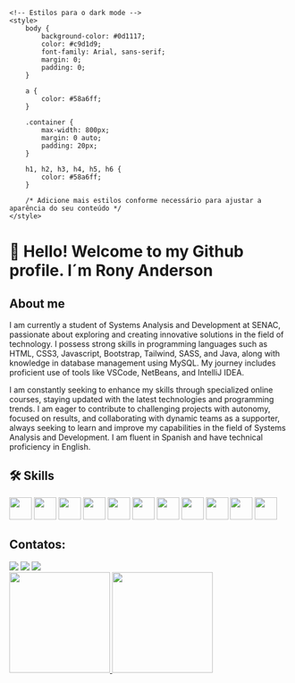 <!-- Adicione isso no início do seu README -->
<!DOCTYPE html>
<html lang="en">

<head>
    <meta charset="UTF-8">
    <meta name="viewport" content="width=device-width, initial-scale=1.0">
    <title>Rony Anderson's GitHub Profile</title>

    <!-- Estilos para o dark mode -->
    <style>
        body {
            background-color: #0d1117;
            color: #c9d1d9;
            font-family: Arial, sans-serif;
            margin: 0;
            padding: 0;
        }

        a {
            color: #58a6ff;
        }

        .container {
            max-width: 800px;
            margin: 0 auto;
            padding: 20px;
        }

        h1, h2, h3, h4, h5, h6 {
            color: #58a6ff;
        }

        /* Adicione mais estilos conforme necessário para ajustar a aparência do seu conteúdo */
    </style>
</head>

<body>

<!-- Adicione o conteúdo do seu README aqui -->
<div class="container">

# 👋 Hello! Welcome to my Github profile. I´m Rony Anderson

## About me

I am currently a student of Systems Analysis and Development at SENAC, passionate about exploring and creating innovative solutions in the field of technology. I possess strong skills in programming languages such as HTML, CSS3, Javascript, Bootstrap, Tailwind, SASS, and Java, along with knowledge in database management using MySQL. My journey includes proficient use of tools like VSCode, NetBeans, and IntelliJ IDEA.

I am constantly seeking to enhance my skills through specialized online courses, staying updated with the latest technologies and programming trends. I am eager to contribute to challenging projects with autonomy, focused on results, and collaborating with dynamic teams as a supporter, always seeking to learn and improve my capabilities in the field of Systems Analysis and Development. I am fluent in Spanish and have technical proficiency in English.

## 🛠 Skills
<div style="display: inline-block;">
    <img loading="lazy" src="https://cdn.jsdelivr.net/gh/devicons/devicon/icons/html5/html5-original.svg" width="40" height="40" style="display: inline-block;"/>
    <img loading="lazy" src="https://cdn.jsdelivr.net/gh/devicons/devicon/icons/css3/css3-original-wordmark.svg" width="40" height="40" style="display: inline-block;"/>
    <img loading="lazy" src="https://cdn.jsdelivr.net/gh/devicons/devicon/icons/tailwindcss/tailwindcss-original-wordmark.svg" width="40" height="40" style="display: inline-block;"/>
    <img loading="lazy" src="https://cdn.jsdelivr.net/gh/devicons/devicon/icons/bootstrap/bootstrap-original-wordmark.svg" width="40" height="40" style="display: inline-block;"/>
    <img loading="lazy" src="https://cdn.jsdelivr.net/gh/devicons/devicon/icons/javascript/javascript-original.svg" width="40" height="40" style="display: inline-block;"/>
    <img loading="lazy" src="https://cdn.jsdelivr.net/gh/devicons/devicon/icons/java/java-original-wordmark.svg" width="40" height="40" style="display: inline-block;"/>
    <img loading="lazy" src="https://cdn.jsdelivr.net/gh/devicons/devicon/icons/sass/sass-original.svg" width="40" height="40" style="display: inline-block;"/>
    <img loading="lazy" src="https://cdn.jsdelivr.net/gh/devicons/devicon/icons/git/git-original-wordmark.svg" width="40" height="40" style="display: inline-block;"/>
    <img loading="lazy" src="https://cdn.jsdelivr.net/gh/devicons/devicon/icons/github/github-original-wordmark.svg" width="40" height="40" style="display: inline-block;"/>
    <img loading="lazy" src="https://cdn.jsdelivr.net/gh/devicons/devicon/icons/mysql/mysql-original.svg" width="40" height="40" style="display: inline-block;"/>
    <img loading="lazy" src="https://cdn.jsdelivr.net/gh/devicons/devicon/icons/figma/figma-original.svg" width="40" height="40" style="display: inline-block;"/>
</div>

## Contatos:

<div>
<a href="https://www.instagram.com/roonyandersson/" target="_blank"><img loading="lazy" src="https://img.shields.io/badge/-Instagram-%23E4405F?style=for-the-badge&logo=instagram&logoColor=white" target="_blank"></a>
<a href = "mailto:ronytopol1999@gmail.com"><img loading="lazy" src="https://img.shields.io/badge/Gmail-D14836?style=for-the-badge&logo=gmail&logoColor=white" target="_blank"></a>
<a href="https://www.linkedin.com/in/rony-anderson/" target="_blank"><img loading="lazy" src="https://img.shields.io/badge/-LinkedIn-%230077B5?style=for-the-badge&logo=linkedin&logoColor=white" target="_blank"></a>   
</div>

<div>
<a href="https://github.com/RonyAndersson">
<img loading="lazy" height="180em" src="https://github-readme-stats.vercel.app/api/top-langs/?username=RonyAndersson&layout=compact&langs_count=7&theme=dracula"/>
<img loading="lazy" height="180em" src="https://github-readme-stats.vercel.app/api?username=RonyAndersson&show_icons=true&theme=dracula&include_all_commits=true&count_private=true"/>
</div>
</div> <!-- Feche a div da classe "container" -->

</body>

</html>
